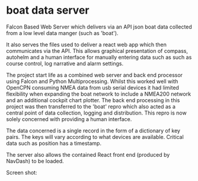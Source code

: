 # boat data server

Falcon Based Web Server which delivers via an API json boat data
collected from a low level data manger (such as 'boat').

It also serves the files used to deliver a react web app which then
communicates via the API.  This allows graphical presentation of compass,
autohelm and a human interface for manually entering data such as such as
 course control, log narrative and alarm settings.
 
The project start life as a combined web server and back end processor using
Falcon and Python Multiprocessing.  Whilst this worked well
with OpenCPN consuming NMEA data from usb serial devices it had limited
flexibility when expanding the boat network to include a NMEA200 network
and an additional cockpit chart plotter.  The back end processing in this project
was then transferred to the 'boat' repro which also acted as a central point of data
collection, logging and distribution.  This repro is now solely concerned with providing a
 human interface.  
 
The data concerned is a single record in the form of a dictionary of key pairs.
The keys will vary according to what devices are available. Critical data such
as position has a timestamp.

The server also allows the contained React front end (produced by NavDash) to be loaded.

Screen shot:



